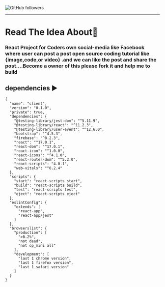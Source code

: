 

 <img alt="GitHub followers" src="https://img.shields.io/badge/open%20source-Coding%20Social%20Media-brightgreen">
 <br>
 <hr>

# Read The Idea About📱


### React  Project for Coders own social-media like  Facebook  where user can post a post open source coding tutorial like {image,code,or video} .and we can like the post and share the post....Become a owner of this please fork it and help me to build




## dependencies ▶
```
{
  "name": "client",
  "version": "0.1.0",
  "private": true,
  "dependencies": {
    "@testing-library/jest-dom": "^5.11.9",
    "@testing-library/react": "^11.2.3",
    "@testing-library/user-event": "^12.6.0",
    "bootstrap": "^4.5.3",
    "firebase": "^8.2.3",
    "react": "^17.0.1",
    "react-dom": "^17.0.1",
    "react-icon": "^1.0.0",
    "react-icons": "^4.1.0",
    "react-router-dom": "^5.2.0",
    "react-scripts": "4.0.1",
    "web-vitals": "^0.2.4"
  },
  "scripts": {
    "start": "react-scripts start",
    "build": "react-scripts build",
    "test": "react-scripts test",
    "eject": "react-scripts eject"
  },
  "eslintConfig": {
    "extends": [
      "react-app",
      "react-app/jest"
    ]
  },
  "browserslist": {
    "production": [
      ">0.2%",
      "not dead",
      "not op_mini all"
    ],
    "development": [
      "last 1 chrome version",
      "last 1 firefox version",
      "last 1 safari version"
    ]
  }
}

```